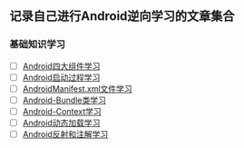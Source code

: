 ## 记录自己进行Android逆向学习的文章集合

### 基础知识学习

- [ ] [Android四大组件学习](/docs/Android四大组件学习.md)
- [ ] [Android启动过程学习](/docs/Android启动过程学习.md)
- [ ] [AndroidManifest.xml文件学习](/docs/AndroidManifest.xml文件学习.md)
- [ ] [Android-Bundle类学习](/docs/Android-Bundle类学习.md)
- [ ] [Android-Context学习](/docs/Android-Context学习.md)
- [ ] [Android动态加载学习](/docs/Android动态加载学习.md)
- [ ] [Android反射和注解学习](/docs/Android反射和注解学习.md)
